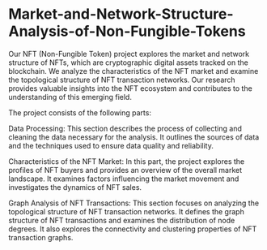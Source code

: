 # Market-and-Network-Structure-Analysis-of-Non-Fungible-Tokens


Our NFT (Non-Fungible Token) project explores the market and network structure of NFTs, which are cryptographic digital assets tracked on the blockchain. We analyze the characteristics of the NFT market and examine the topological structure of NFT transaction networks. Our research provides valuable insights into the NFT ecosystem and contributes to the understanding of this emerging field.


The project consists of the following parts:

Data Processing: This section describes the process of collecting and cleaning the data necessary for the analysis. It outlines the sources of data and the techniques used to ensure data quality and reliability.

Characteristics of the NFT Market: In this part, the project explores the profiles of NFT buyers and provides an overview of the overall market landscape. It examines factors influencing the market movement and investigates the dynamics of NFT sales.

Graph Analysis of NFT Transactions: This section focuses on analyzing the topological structure of NFT transaction networks. It defines the graph structure of NFT transactions and examines the distribution of node degrees. It also explores the connectivity and clustering properties of NFT transaction graphs.
